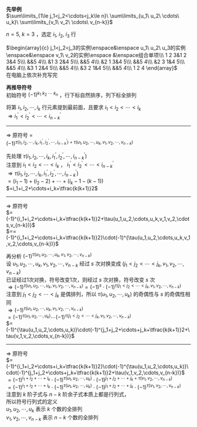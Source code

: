 **先举例**  
 $\sum\limits_{1\le j_1<j_2<\cdots<j_k\le n}\ \sum\limits_{u_1\ u_2\ \cdots\ u_k}\ \sum\limits_{v_1\ v_2\ \cdots\ v_{n-k}}$   
  
 $n=5,\ k=3$ ，选定 $i_1,\ i_2,\ i_3$ 行  
  
 $\begin{array}{c}  
j_1<j_2<j_3的实例\enspace&\enspace u_1\ u_2\ u_3的实例\enspace&\enspace v_1\ v_2的实例\enspace &\enspace组合单项\\\  
1 2 3&1 2 3&4 5\\\  
&&5 4\\\  
&1 3 2&4 5\\\  
&&5 4\\\  
&2 1 3&4 5\\\  
&&5 4\\\  
&2 3 1&4 5\\\  
&&5 4\\\  
&3 1 2&4 5\\\  
&&5 4\\\  
&3 2 1&4 5\\\  
&&5 4\\\  
1 2 4  
\end{array}$   
在电脑上依次补充写完  
  
**再推导符号**  
初始符号 $(-1)^{k_1\ k_2\ \cdots\ k_n}$ ，行下标自然排序，列下标全排列  
  
将第 $i_1,i_2,\cdots,i_k$ 行元素提到最前面，且要求 $i_1<i_2<\cdots<i_k$   
 $\Rightarrow i_1^\prime<i_2^\prime<\cdots<i_{n-k}^\prime$   
  
---  
  
 $\Rightarrow$ 原符号 $=$   
 $(-1)^{\tau(i_1,i_2,\cdots,i_k,i_1^\prime,i_2^\prime,\cdots,i_{n-k}^\prime)+\tau(u_1,u_2,\cdots,u_k,v_1,v_2,\cdots,v_{n-k})}$   
  
先处理 $\tau(i_1,i_2,\cdots,i_k,i_1^\prime,i_2^\prime,\cdots,i_{n-k}^\prime)$   
注意到 $i_1<i_2<\cdots<i_k$ ， $i_1^\prime<i_2^\prime<\cdots<i_{n-k}^\prime$   
 $\Rightarrow\tau(i_1,i_2,\cdots,i_k,i_1^\prime,i_2^\prime,\cdots,i_{n-k}^\prime)$   
 $=(i_1-1)+(i_2-2)+\cdots+(i_k-1-(k-1))$   
 $=i_1+i_2+\cdots+i_k+\tfrac{k(k+1)}2$   
  
---  
  
 $\Rightarrow$ 原符号  
 $=(-1)^{i_1+i_2+\cdots+i_k+\tfrac{k(k+1)}2+\tau(u_1,u_2,\cdots,u_k,v_1,v_2,\cdots,v_{n-k})}$   
 $==(-1)^{i_1+i_2+\cdots+i_k+\tfrac{k(k+1)}2}\cdot(-1)^{\tau(u_1,u_2,\cdots,u_k,v_1,v_2,\cdots,v_{n-k})}$   
  
再分析 $(-1)^{\tau(u_1,u_2,\cdots,u_k,v_1,v_2,\cdots,v_{n-k})}$   
设 $u_1,u_2,\cdots,u_k,v_1,v_2,\cdots,v_{n-k}$ 经过 $s$ 次对换变成 $(j_1<j_2<\cdots<j_k,v_1,v_2,\cdots,v_{n-k})$   
已证经过1次对换，符号改变1次，则经过 $s$ 次对换，符号改变 $s$ 次  
 $\Rightarrow(-1)^{\tau(u_1,u_2,\cdots,u_k,v_1,v_2,\cdots,v_{n-k})}=(-1)^s\cdot(-1)^{\tau(j_1<j_2<\cdots<j_k,v_1,v_2,\cdots,v_{n-k})}$   
注意到 $j_1<j_2<\cdots<j_k$ 是偶排列，所以 $\tau(u_1,u_2,\cdots,u_k)$ 的奇偶性与 $s$ 的奇偶性相同  
 $\Rightarrow(-1)^{\tau(u_1,u_2,\cdots,u_k,v_1,v_2,\cdots,v_{n-k})}$   
 $=(-1)^{\tau(u_1,u_2,\cdots,u_k)}\cdots(-1)^{\tau(j_1<j_2<\cdots<j_k,v_1,v_2,\cdots,v_{n-k})}$   
 $=(-1)^{\tau(u_1,u_2,\cdots,u_k)}\cdot(-1)^{j_1+j_2+\cdots+j_k+\tfrac{k(k+1)}2+\tau(v_1,v_2,\cdots,v_{n-k})}$   
  
---  
  
 $\Rightarrow$ 原符号  
 $=(-1)^{i_1+i_2+\cdots+i_k+\tfrac{k(k+1)}2}\cdot(-1)^{\tau(u_1,u_2,\cdots,u_k)}\cdot(-1)^{j_1+j_2+\cdots+j_k+\tfrac{k(k+1)}2+\tau(v_1,v_2,\cdots,v_{n-k})}$   
 $=(-1)^{i_1+i_2+\cdots+i_k}\cdot(-1)^{\tau(u_1,u_2,\cdots,u_k)}\cdot(-1)^{j_1+j_2+\cdots+j_k+\tau(v_1,v_2,\cdots,v_{n-k})}$   
 $=(-1)^{i_1+i_2+\cdots+i_k}\cdot(-1)^{\tau(u_1,u_2,\cdots,u_k)}\cdot(-1)^{j_1+j_2+\cdots+j_k}\cdot(-1)^{\tau(v_1,v_2,\cdots,v_{n-k})}$   
注意到 $k$ 阶子式与 $n-k$ 阶余子式本质上都是行列式，  
所以符号行列式的定义  
 $u_1,u_2,\cdots,u_k$ 表示 $k$ 个数的全排列  
 $v_1,v_2,\cdots,v_{n-k}$ 表示 $n-k$ 个数的全排列  
